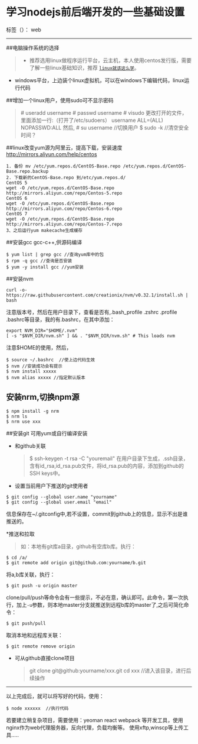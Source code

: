 ﻿# 学习nodejs前后端开发的一些基础设置

标签（）： web 

---
##电脑操作系统的选择
> * 推荐选用linux做程序运行平台，云主机，本人使用centos发行版，需要了解一些linux基础知识，推荐 [`linux就该这么学`](http://www.linuxprobe.com/)。
* windows平台，上边装个linux虚拟机，可以在windows下编辑代码，linux运行代码

##增加一个linux用户，使用sudo可不显示密码
> \# useradd username
\# passwd username
\# visudo
更改打开的文件，里面添加一行:（打开了/etc/sudoers）
username ALL=(ALL) NOPASSWD:ALL
然后,
\# su username //切换用户
\$ sudo -k //清空安全时间？


##linux改变yum源为阿里云，提高下载，安装速度<http://mirrors.aliyun.com/help/centos>
```
1. 备份 mv /etc/yum.repos.d/CentOS-Base.repo /etc/yum.repos.d/CentOS-Base.repo.backup
2. 下载新的CentOS-Base.repo 到/etc/yum.repos.d/
CentOS 5
wget -O /etc/yum.repos.d/CentOS-Base.repo http://mirrors.aliyun.com/repo/Centos-5.repo
CentOS 6
wget -O /etc/yum.repos.d/CentOS-Base.repo http://mirrors.aliyun.com/repo/Centos-6.repo
CentOS 7
wget -O /etc/yum.repos.d/CentOS-Base.repo http://mirrors.aliyun.com/repo/Centos-7.repo
3、之后运行yum makecache生成缓存
```

##安装gcc gcc-c++,供源码编译
```
$ yum list | grep gcc //查询yum库中的包
$ rpm -q gcc //查询是否安装
$ yum -y install gcc //yum安装
```

##安装nvm
```
curl -o- https://raw.githubusercontent.com/creationix/nvm/v0.32.1/install.sh | bash
```
注意版本号，然后在用户目录下，查看是否有,.bash_profile  .zshrc  .profile  .bashrc等目录，我的有.bashrc，在其中添加：
```
export NVM_DIR="$HOME/.nvm"
[ -s "$NVM_DIR/nvm.sh" ] && . "$NVM_DIR/nvm.sh" # This loads nvm
```
注意\$HOME的使用，然后，
```
$ source ~/.bashrc  //使上边代码生效
$ nvm //安装成功会有提示
$ nvm install xxxxx
$ nvm alias xxxxx //指定默认版本
```
## 安装nrm,切换npm源
```
$ npm install -g nrm
$ nrm ls
$ nrm use xxx
```
##安装git
可用yum或自行编译安装

* 和github关联
    > $ ssh-keygen -t rsa -C "youremail"
在用户目录下生成，.ssh目录，含有id_rsa,id_rsa.pub文件，将id_rsa.pub的内容，添加到github的SSH keys中。

* 设置当前用户下推送的git使用者
```
$ git config --global user.name "yourname" 
$ git config --global user.email "email"
```
信息保存在~/.gitconfig中,若不设置，commit到github上的信息，显示不出是谁推送的。

*推送和拉取
> 如：本地有git库a目录，github有空库b库。执行：

```
$ cd /a/
$ git remote add origin git@github.com:yourname/b.git
```
将a,b库关联，执行：
```
$ git push -u origin master
```
clone/pull/push等命令会有一些提示，不必在意，确认即可。此命令，第一次执行，加上`-u`参数，则本地master分支就推送到远程b库的master了,之后可简化命令：
```
$ git push/pull
```
取消本地和远程库关联：
```
$ git remote remove origin
```

* 可从github直接clone项目
    > git clone git@github:yourname/xxx.git
cd xxx //进入该目录，进行后续操作

***
以上完成后，就可以将写好的代码，使用：
```
$ node xxxxxx  //执行代码
```
若要建立稍复杂项目，需要使用：yeoman react webpack 等开发工具，使用nginx作为web代理服务器，反向代理，负载均衡等。
使用xftp,winscp等上传工具.....
